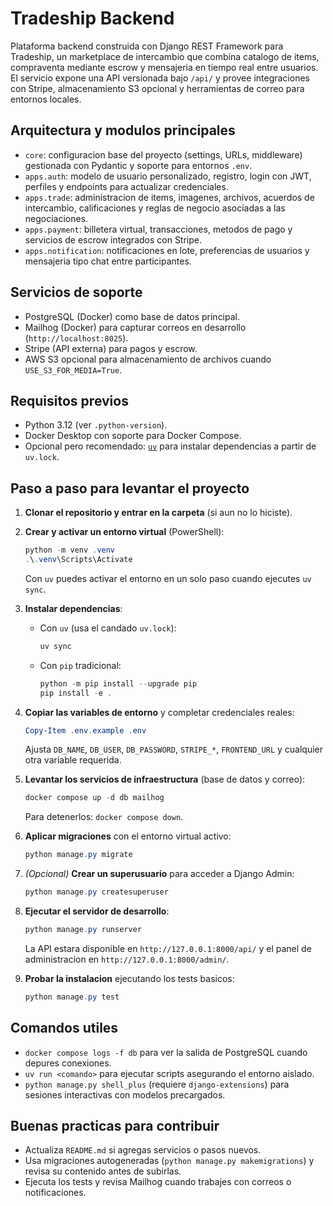 # Tradeship Backend

Plataforma backend construida con Django REST Framework para Tradeship, un marketplace de intercambio que combina catalogo de items, compraventa mediante escrow y mensajeria en tiempo real entre usuarios. El servicio expone una API versionada bajo `/api/` y provee integraciones con Stripe, almacenamiento S3 opcional y herramientas de correo para entornos locales.

## Arquitectura y modulos principales
- `core`: configuracion base del proyecto (settings, URLs, middleware) gestionada con Pydantic y soporte para entornos `.env`.
- `apps.auth`: modelo de usuario personalizado, registro, login con JWT, perfiles y endpoints para actualizar credenciales.
- `apps.trade`: administracion de items, imagenes, archivos, acuerdos de intercambio, calificaciones y reglas de negocio asociadas a las negociaciones.
- `apps.payment`: billetera virtual, transacciones, metodos de pago y servicios de escrow integrados con Stripe.
- `apps.notification`: notificaciones en lote, preferencias de usuarios y mensajeria tipo chat entre participantes.

## Servicios de soporte
- PostgreSQL (Docker) como base de datos principal.
- Mailhog (Docker) para capturar correos en desarrollo (`http://localhost:8025`).
- Stripe (API externa) para pagos y escrow.
- AWS S3 opcional para almacenamiento de archivos cuando `USE_S3_FOR_MEDIA=True`.

## Requisitos previos
- Python 3.12 (ver `.python-version`).
- Docker Desktop con soporte para Docker Compose.
- Opcional pero recomendado: [`uv`](https://docs.astral.sh/uv/) para instalar dependencias a partir de `uv.lock`.

## Paso a paso para levantar el proyecto
1. **Clonar el repositorio y entrar en la carpeta** (si aun no lo hiciste).

2. **Crear y activar un entorno virtual** (PowerShell):
   ```powershell
   python -m venv .venv
   .\.venv\Scripts\Activate
   ```
   Con `uv` puedes activar el entorno en un solo paso cuando ejecutes `uv sync`.

3. **Instalar dependencias**:
   - Con `uv` (usa el candado `uv.lock`):
     ```powershell
     uv sync
     ```
   - Con `pip` tradicional:
     ```powershell
     python -m pip install --upgrade pip
     pip install -e .
     ```

4. **Copiar las variables de entorno** y completar credenciales reales:
   ```powershell
   Copy-Item .env.example .env
   ```
   Ajusta `DB_NAME`, `DB_USER`, `DB_PASSWORD`, `STRIPE_*`, `FRONTEND_URL` y cualquier otra variable requerida.

5. **Levantar los servicios de infraestructura** (base de datos y correo):
   ```powershell
   docker compose up -d db mailhog
   ```
   Para detenerlos: `docker compose down`.

6. **Aplicar migraciones** con el entorno virtual activo:
   ```powershell
   python manage.py migrate
   ```

7. *(Opcional)* **Crear un superusuario** para acceder a Django Admin:
   ```powershell
   python manage.py createsuperuser
   ```

8. **Ejecutar el servidor de desarrollo**:
   ```powershell
   python manage.py runserver
   ```
   La API estara disponible en `http://127.0.0.1:8000/api/` y el panel de administracion en `http://127.0.0.1:8000/admin/`.

9. **Probar la instalacion** ejecutando los tests basicos:
   ```powershell
   python manage.py test
   ```

## Comandos utiles
- `docker compose logs -f db` para ver la salida de PostgreSQL cuando depures conexiones.
- `uv run <comando>` para ejecutar scripts asegurando el entorno aislado.
- `python manage.py shell_plus` (requiere `django-extensions`) para sesiones interactivas con modelos precargados.

## Buenas practicas para contribuir
- Actualiza `README.md` si agregas servicios o pasos nuevos.
- Usa migraciones autogeneradas (`python manage.py makemigrations`) y revisa su contenido antes de subirlas.
- Ejecuta los tests y revisa Mailhog cuando trabajes con correos o notificaciones.
